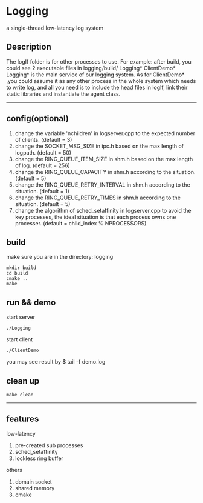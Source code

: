 # Logging
a single-thread low-latency log system

## Description
The logIf folder is for other processes to use.
For example:
after build, you could see 2 executable files in logging/build/   Logging* ClientDemo*
Logging* is the main service of our logging system.
As for ClientDemo* ,you could assume it as any other process in the whole system which needs to write log,
and all you need is to include the head files in logIf, link their static libraries and instantiate the agent class.

***
## config(optional)
1. change the variable 'nchildren' in logserver.cpp to the expected number of clients. (default = 3)
2. change the SOCKET_MSG_SIZE in ipc.h based on the max length of logpath. (default = 50)
3. change the RING_QUEUE_ITEM_SIZE in shm.h based on the max length of log. (default = 256)
4. change the RING_QUEUE_CAPACITY in shm.h according to the situation. (default = 5)
5. change the RING_QUEUE_RETRY_INTERVAL in shm.h according to the situation. (default = 1)
6. change the RING_QUEUE_RETRY_TIMES in shm.h according to the situation. (default = 5)
7. change the algorithm of sched_setaffinity in logserver.cpp to avoid the key processes, the ideal situation is that each
process owns one processer. (default = child_index % NPROCESSORS)

## build
make sure you are in the directory: logging

```
mkdir build
cd build
cmake ..
make
```

## run && demo

start server
```
./Logging
```

start client
```        
./ClientDemo
```
you may see result by $ tail -f demo.log

## clean up
```
make clean
```

***
## features
low-latency
1. pre-created sub processes
2. sched_setaffinity
3. lockless ring buffer

others
1. domain socket
2. shared memory
3. cmake
